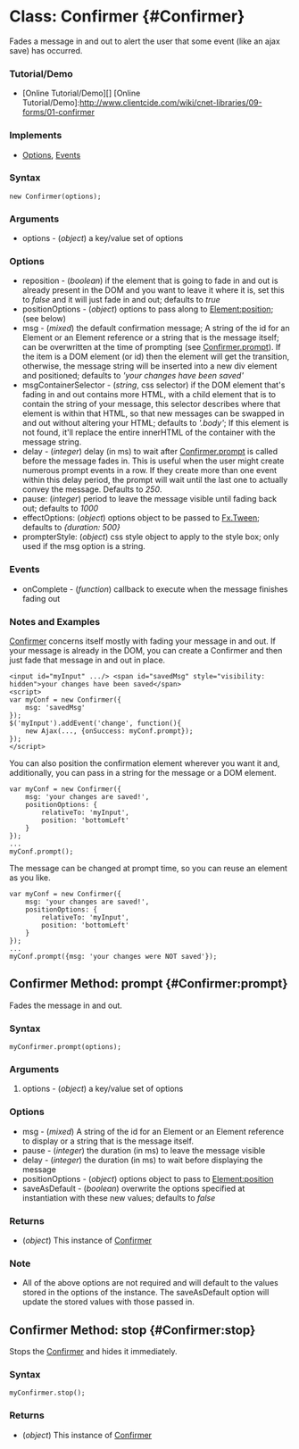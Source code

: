 Class: Confirmer {#Confirmer}
=============================

Fades a message in and out to alert the user that some event (like an ajax save) has occurred.

### Tutorial/Demo

* [Online Tutorial/Demo][]
[Online Tutorial/Demo]:http://www.clientcide.com/wiki/cnet-libraries/09-forms/01-confirmer

### Implements

* [Options][], [Events][]

### Syntax

	new Confirmer(options);

### Arguments

* options - (*object*) a key/value set of options

### Options

* reposition - (*boolean*) if the element that is going to fade in and out is already present in the DOM and you want to leave it where it is, set this to *false* and it will just fade in and out; defaults to *true*
* positionOptions - (*object*) options to pass along to [Element:position][]; (see below)
* msg - (*mixed*) the default confirmation message; A string of the id for an Element or an Element reference or a string that is the message itself; can be overwritten at the time of prompting (see [Confirmer.prompt][]). If the item is a DOM element (or id) then the element will get the transition, otherwise, the message string will be inserted into a new div element and positioned; defaults to *'your changes have been saved'*
* msgContainerSelector - (*string*, css selector) if the DOM element that's fading in and out contains more HTML,	with a child element that is to contain the string of your message, this selector describes where that element is within that HTML, so that new messages can be swapped in and out without altering your HTML; defaults to *'.body'*; If this element is not found, it'll replace the entire innerHTML of the container with the message string.
* delay - (*integer*) delay (in ms) to wait after [Confirmer.prompt][] is called before the message fades in. This is useful when	the user might create numerous prompt events in a row. If they create more than one event within this delay period, the prompt will wait until the last one to actually convey the message. Defaults to *250*.
* pause: (*integer*) period to leave the message visible until fading back out; defaults to *1000*
* effectOptions: (*object*) options object to be passed to [Fx.Tween][]; defaults to *{duration: 500}*
* prompterStyle: (*object*) css style object to apply to the style box; only used if the msg option is a string.
	
### Events

* onComplete - (*function*) callback to execute when the message finishes fading out

### Notes and Examples

[Confirmer][] concerns itself mostly with fading your message in and out. If your message is already in the DOM, you can create a Confirmer and then just fade that message in and out in place.

	<input id="myInput" .../> <span id="savedMsg" style="visibility: hidden">your changes have been saved</span>
	<script>
	var myConf = new Confirmer({
		msg: 'savedMsg'
	});
	$('myInput').addEvent('change', function(){
		new Ajax(..., {onSuccess: myConf.prompt});
	});
	</script>

You can also position the confirmation element wherever you want it and, additionally, you can pass in a string for the message or a DOM element.

	var myConf = new Confirmer({
		msg: 'your changes are saved!',
		positionOptions: {
			relativeTo: 'myInput',
			position: 'bottomLeft'
		}
	});
	...
	myConf.prompt();

The message can be changed at prompt time, so you can reuse an element as you like.

	var myConf = new Confirmer({
		msg: 'your changes are saved!',
		positionOptions: {
			relativeTo: 'myInput',
			position: 'bottomLeft'
		}
	});
	...
	myConf.prompt({msg: 'your changes were NOT saved'});
Confirmer Method: prompt {#Confirmer:prompt}
--------------------------------------------

Fades the message in and out.

### Syntax

	myConfirmer.prompt(options);

### Arguments

1. options - (*object*) a key/value set of options

### Options

* msg - (*mixed*) A string of the id for an Element or an Element reference to display or a string that is the message itself.
* pause - (*integer*) the duration (in ms) to leave the message visible
* delay - (*integer*) the duration (in ms) to wait before displaying the message
* positionOptions - (*object*) options object to pass to [Element:position][]
* saveAsDefault - (*boolean*) overwrite the options specified at instantiation with these new values; defaults to *false*
								
### Returns

* (*object*) This instance of [Confirmer][]

### Note
* All of the above options are not required and will default to the values stored	in the options of the instance. The saveAsDefault option will update the stored	values with those passed in.

Confirmer Method: stop {#Confirmer:stop}
----------------------------------------

Stops the [Confirmer][] and hides it immediately.

### Syntax

	myConfirmer.stop();

### Returns

* (*object*) This instance of [Confirmer][]

[Confirmer]: #Confirmer
[Confirmer.prompt]: #Confirmer:prompt
[Element:position]: http://www.mootools.net/docs/more/Element/Element.Position#Element:position
[Fx.Tween]: http://www.mootools.net/docs/core/Fx/Fx.Tween
[Options]: http://www.mootools.net/docs/core/Class/Class.Extras#Options
[Events]: http://www.mootools.net/docs/core/Class/Class.Extras#Events
